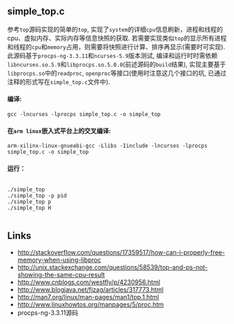 ## simple_top.c  
  参考`top`源码实现的简单的`top`, 实现了`system`的详细`cpu`信息刷新，进程和线程的cpu、虚拟内存、实际内存等信息快照的获取. 若需要实现类似`top`的显示所有进程和线程的`cpu`和`memory`占用，则需要将快照进行计算、排序再显示(需要时可实现).  
  此源码基于`procps-ng-3.3.11`和`ncurses-5.9`版本测试, 编译和运行时时需依赖`libncurses.so.5.9`和`libprocps.so.5.0.0`(前述源码的`build`结果), 实现主要基于`libprocps.so`中的`readproc`, `openproc`等接口(使用时注意这几个接口的坑, 已通过注释的形式写在`simple_top.c`文件中).

#### 编译:
  <pre><code>gcc -lncurses -lprocps simple_top.c -o simple_top</code></pre>

#### 在`arm linux`嵌入式平台上的交叉编译:
  <pre><code>arm-xilinx-linux-gnueabi-gcc -Llibs -Iinclude -lncurses -lprocps simple_top.c -o simple_top</code></pre>

#### 运行：
  <pre><code>
./simple_top
./simple_top -p pid
./simple_top p
./simple_top H
  </code></pre>

## Links
- http://stackoverflow.com/questions/17359517/how-can-i-properly-free-memory-when-using-libproc
- http://unix.stackexchange.com/questions/58539/top-and-ps-not-showing-the-same-cpu-result
- http://www.cnblogs.com/westfly/p/4230956.html
- http://www.blogjava.net/fjzag/articles/317773.html    
- http://man7.org/linux/man-pages/man1/top.1.html  
- http://www.linuxhowtos.org/manpages/5/proc.htm
- procps-ng-3.3.11源码
